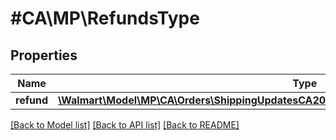 # #CA\MP\RefundsType

## Properties

Name | Type | Description | Notes
------------ | ------------- | ------------- | -------------
**refund** | [**\Walmart\Model\MP\CA\Orders\ShippingUpdatesCA200ResponseOrderLinesOrderLineInnerRefund[]**](ShippingUpdatesCA200ResponseOrderLinesOrderLineInnerRefund.md) |  |


[[Back to Model list]](../) [[Back to API list]](../../Api/CA/MP) [[Back to README]](../../README.md)
